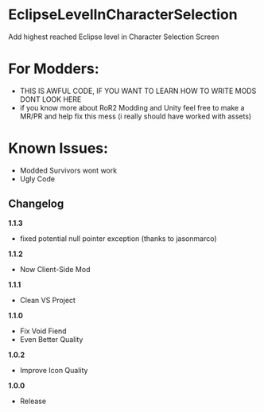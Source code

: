 # EclipseLevelInCharacterSelection

Add highest reached Eclipse level in Character Selection Screen

# For Modders:

* THIS IS AWFUL CODE, IF YOU WANT TO LEARN HOW TO WRITE MODS DONT LOOK HERE
* if you know more about RoR2 Modding and Unity feel free to make a MR/PR and help fix this mess (i really should have worked with assets)

# Known Issues:

* Modded Survivors wont work
* Ugly Code

## Changelog

**1.1.3**
* fixed potential null pointer exception (thanks to jasonmarco)

**1.1.2**
* Now Client-Side Mod

**1.1.1**
* Clean VS Project

**1.1.0**
* Fix Void Fiend
* Even Better Quality

**1.0.2**

* Improve Icon Quality

**1.0.0**

* Release
